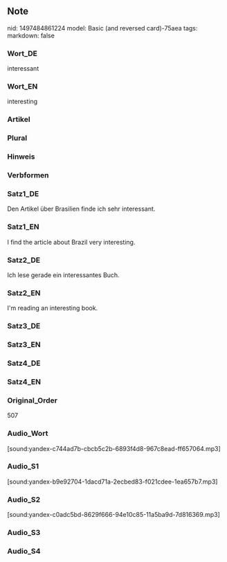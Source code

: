 ## Note
nid: 1497484861224
model: Basic (and reversed card)-75aea
tags: 
markdown: false

### Wort_DE
interessant

### Wort_EN
interesting

### Artikel


### Plural


### Hinweis


### Verbformen


### Satz1_DE
Den Artikel über Brasilien finde ich sehr interessant.

### Satz1_EN
I find the article about Brazil very interesting.

### Satz2_DE
Ich lese gerade ein interessantes Buch.

### Satz2_EN
I'm reading an interesting book.

### Satz3_DE


### Satz3_EN


### Satz4_DE


### Satz4_EN


### Original_Order
507

### Audio_Wort
[sound:yandex-c744ad7b-cbcb5c2b-6893f4d8-967c8ead-ff657064.mp3]

### Audio_S1
[sound:yandex-b9e92704-1dacd71a-2ecbed83-f021cdee-1ea657b7.mp3]

### Audio_S2
[sound:yandex-c0adc5bd-8629f666-94e10c85-11a5ba9d-7d816369.mp3]

### Audio_S3


### Audio_S4

